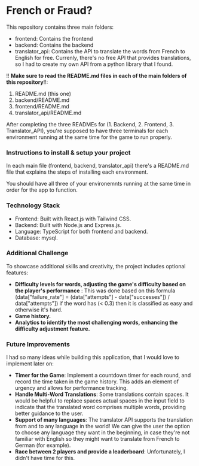 # French or Fraud?
This repository contains three main folders:
- frontend: Contains the frontend
- backend: Contains the backend
- translator_api: Contains the API to translate the words from French to English for free. Currenly, there's no free API that provides translations, so I had to create my own API from a python library that I found.
 
!! **Make sure to read the README.md files in each of the main folders of this repository**!!:
1. README.md (this one)
2. backend/README.md
3. frontend/README.md
4. translator_api/README.md

After completing the three READMEs for (1. Backend, 2. Frontend, 3. Translator_API), you're supposed to have three terminals for each environment running at the same time for the game to run properly.

### Instructions to install & setup your project
In each main file (frontend, backend, translator_api) there's a README.md file that explains the steps of installing each environment.

You should have all three of your environemnts running at the same time in order for the app to function.

### Technology Stack
- Frontend: Built with React.js with Tailwind CSS.
- Backend: Built with Node.js and Express.js.
- Language: TypeScript for both frontend and backend.
- Database: mysql.

### Additional Challenge
To showcase additional skills and creativity, the project includes optional features:
- **Difficulty levels for words, adjusting the game's difficulty based on the player's performance** : This was done based on this formula (data["failure_rate"] = (data["attempts"] - data["successes"]) / data["attempts"]) if the word has (< 0.3) then it is classified as easy and otherwise it's hard.
- **Game history.**
- **Analytics to identify the most challenging words, enhancing the difficulty adjustment feature.**

### Future Improvements
I had so many ideas while building this application, that I would love to implement later on:
- **Timer for the Game**: Implement a countdown timer for each round, and record the time taken in the game history. This adds an element of urgency and allows for performance tracking.
- **Handle Multi-Word Translations**: Some translations contain spaces. It would be helpful to replace spaces actual spaces in the input field to indicate that the translated word comprises multiple words, providing better guidance to the user.
- **Support of many languages**: The translator API supports the translation from and to any language in the world! We can give the user the option to choose any language they want in the beginning, in case they're not familiar with English so they might want to translate from French to German (for example).
- **Race between 2 players and provide a leaderboard**: Unfortunately, I didn't have time for this.